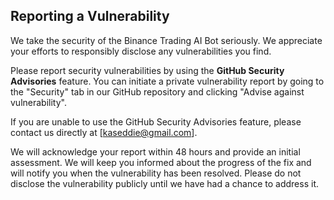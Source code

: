 ## Reporting a Vulnerability

We take the security of the Binance Trading AI Bot seriously. We appreciate your efforts to
responsibly disclose any vulnerabilities you find.

Please report security vulnerabilities by using the **GitHub Security Advisories** feature.
You can initiate a private vulnerability report by going to the "Security" tab in our
GitHub repository and clicking "Advise against vulnerability".

If you are unable to use the GitHub Security Advisories feature, please contact us directly
at [kaseddie@gmail.com].

We will acknowledge your report within 48 hours and provide an initial assessment. We will
keep you informed about the progress of the fix and will notify you when the vulnerability
has been resolved. Please do not disclose the vulnerability publicly until we have had
a chance to address it.
